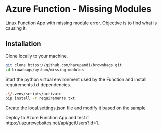 # Azure Function - Missing Modules

Linux Function App with missing module error. Objective is to find what is causing it.

## Installation

Clone locally to your machine.

```bash
git clone https://github.com/harupandi/brownbags.git
cd brownbags/python/missing-modules
```

Start the python virtual environment used by the Function and install requirements.txt dependencies.

```bash
.\/.venv/scripts/activate
pip install -r requirements.txt
```

Create the local.settings.json file and modify it based on the [sample](https://github.com/harupandi/brownbags/blob/main/python/missing-modules/local.settings.json.example)

Deploy to Azure Function App and test it https://<function app name>.azurewebsites.net/api/getUsers?id=1.
